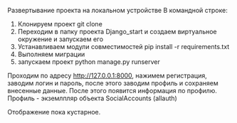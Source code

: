 
Развертывание проекта на локальном устройстве
В командной строке: 
1. Клонируем проект git clone
2. Переходим в папку проекта Django_start и создаем виртуальное окружение и запускаем его
3. Устанавливаем модули совместимостей pip install -r requirements.txt
4. Выполняем миграции
5. запускаем проект python manage.py runserver

Проходим по адресу http://127.0.0.1:8000, нажимем регистрация, заводим логин и пароль, после этого заводим профиль и сохраняем внесенные данные.
После этого появится информация по профилю. Профиль - экземлпляр объекта SocialAccounts (allauth)

Отображение пока кустарное.
